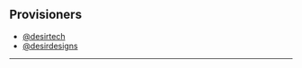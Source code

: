 ## Provisioners

- [@desirtech](https://www.github.com/desir-tech)
- [@desirdesigns](https://www.github.com/desir-designs)


---
